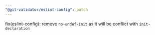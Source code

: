 ```yaml
---
"@git-validator/eslint-config": patch
---
```


fix(eslint-config): remove `no-undef-init` as it will be conflict with `init-declaration`
